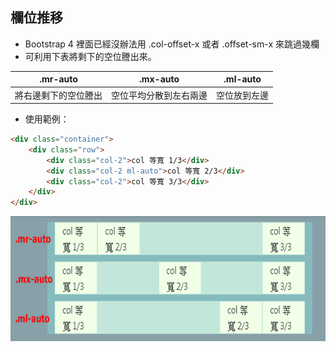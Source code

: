  ## 欄位推移

- Bootstrap 4 裡面已經沒辦法用 .col-offset-x 或者 .offset-sm-x 來跳過幾欄
- 可利用下表將剩下的空位謄出來。

| .mr-auto | .mx-auto | .ml-auto |
| -- | -- | -- |
| 將右邊剩下的空位謄出 | 空位平均分散到左右兩邊 | 空位放到左邊 |

- 使用範例：
```html
<div class="container">
    <div class="row">
        <div class="col-2">col 等寬 1/3</div>
        <div class="col-2 ml-auto">col 等寬 2/3</div>
        <div class="col-2">col 等寬 3/3</div>
    </div>
</div>
```
<img src="../img/offset.png" width="700" height="200">
